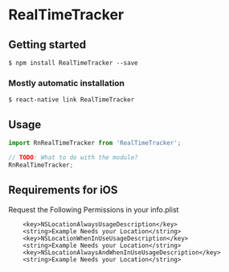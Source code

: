 # RealTimeTracker

## Getting started

`$ npm install RealTimeTracker --save`

### Mostly automatic installation

`$ react-native link RealTimeTracker`

## Usage
```javascript
import RnRealTimeTracker from 'RealTimeTracker';

// TODO: What to do with the module?
RnRealTimeTracker;
```

## Requirements for iOS

Request the Following Permissions in your info.plist
```
	<key>NSLocationAlwaysUsageDescription</key>
	<string>Example Needs your Location</string>
	<key>NSLocationWhenInUseUsageDescription</key>
	<string>Example Needs your Location</string>
	<key>NSLocationAlwaysAndWhenInUseUsageDescription</key>
	<string>Example Needs your Location</string>
```
